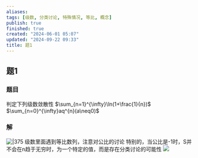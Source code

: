 ```yaml
---
aliases: 
tags: [级数, 分类讨论, 特殊情况, 等比, 概念]
publish: true
finished: true
created: "2024-06-01 05:07"
updated: "2024-09-22 09:33"
title: 题1
---
```

## 题1 
### 题目
判定下列级数敛散性
$\sum_{n=1}^{\infty}\ln(1+\frac{1}{n})$
$\sum_{n=0}^{\infty}aq^{n}(a\neq0)$
### 解
![|375](https://img.hwenyi.live/202405181853680.webp)
级数里面遇到等比数列，注意对公比的讨论 
特别的，当公比是-1时，S并不会在n趋于无穷时，为一个特定的值，而是存在分类讨论的可能性
![](https://img.hwenyi.live/202405182001782.webp)
